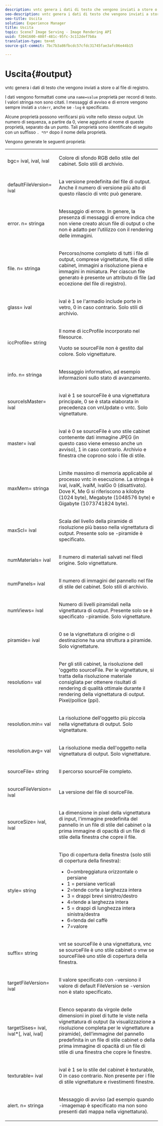 ```yaml
---
description: vntc genera i dati di testo che vengono inviati a store o al file di registro.
seo-description: vntc genera i dati di testo che vengono inviati a store o al file di registro.
seo-title: Uscita
solution: Experience Manager
title: Uscita
topic: Scene7 Image Serving - Image Rendering API
uuid: f2041600-408f-481c-95fc-3c112def7b8a
translation-type: tm+mt
source-git-commit: 7bc7b3a86fbcdc57cfdc31745fae3afc06e44b15

---
```



# Uscita{#output}

vntc genera i dati di testo che vengono inviati a store o al file di registro.

I dati vengono formattati come una `name=value` proprietà per record di testo. I valori stringa non sono citati. I messaggi di avviso e di errore vengono sempre inviati a `stderr`, anche se `-log` è specificato.

Alcune proprietà possono verificarsi più volte nello stesso output. Un numero di sequenza, a partire da 0, viene aggiunto al nome di queste proprietà, separato da un punto. Tali proprietà sono identificate di seguito con un suffisso `. *`n`*` dopo il nome della proprietà.

Vengono generate le seguenti proprietà:

<table id="simpletable_32AAA1A2DDB04BC6B86885E6223BF609"> 
 <tr class="strow"> 
  <td class="stentry"> <p><span class="codeph">bgc=<span class="varname"> ival</span>,<span class="varname"> ival</span>,<span class="varname"> ival</span></span> </p> </td> 
  <td class="stentry"> <p>Colore di sfondo RGB dello stile del cabinet. Solo stili di archivio. </p></td> 
 </tr> 
 <tr class="strow"> 
  <td class="stentry"> <p><span class="codeph">defaultFileVersion=<span class="varname"> ival</span></span> </p></td> 
  <td class="stentry"> <p>La versione predefinita del file di output. Anche il numero di versione più alto di questo rilascio di <span class="filepath"> vntc</span> può generare. </p></td> 
 </tr> 
 <tr class="strow"> 
  <td class="stentry"> <p><span class="codeph">error.<span class="varname"> n</span>=<span class="varname"> stringa</span></span> </p></td> 
  <td class="stentry"> <p>Messaggio di errore. In genere, la presenza di messaggi di errore indica che non viene creato alcun file di output o che non è adatto per l’utilizzo con il rendering delle immagini. </p></td> 
 </tr> 
 <tr class="strow"> 
  <td class="stentry"> <p><span class="codeph">file.<span class="varname"> n</span>=<span class="varname"> stringa</span></span> </p></td> 
  <td class="stentry"> <p>Percorso/nome completo di tutti i file di output, comprese vignettature, file di stile cabinet, immagini a risoluzione piena e immagini in miniatura. Per ciascun file generato è presente un attributo di file (ad eccezione del file di registro). </p></td> 
 </tr> 
 <tr class="strow"> 
  <td class="stentry"> <p><span class="codeph">glass=<span class="varname"> ival</span></span> </p></td> 
  <td class="stentry"> <p><span class="varname"> ival</span> è 1 se l'armadio include porte in vetro, 0 in caso contrario. Solo stili di archivio. </p></td> 
 </tr> 
 <tr class="strow"> 
  <td class="stentry"> <p><span class="codeph">iccProfile=<span class="varname"> string</span></span> </p></td> 
  <td class="stentry"> <p>Il nome di iccProfile incorporato nel <span class="varname"> file</span>source. </p> <p>Vuoto se <span class="varname"> sourceFile</span> non è gestito dal colore. Solo vignettature. </p></td> 
 </tr> 
 <tr class="strow"> 
  <td class="stentry"> <p><span class="codeph">info.<span class="varname"> n</span>=<span class="varname"> stringa</span></span> </p></td> 
  <td class="stentry"> <p>Messaggio informativo, ad esempio informazioni sullo stato di avanzamento. </p></td> 
 </tr> 
 <tr class="strow"> 
  <td class="stentry"> <p><span class="codeph">sourceIsMaster=<span class="varname"> ival</span></span> </p></td> 
  <td class="stentry"> <p><span class="varname"> ival</span> è 1 se <span class="varname"> sourceFile</span> è una vignettatura principale, 0 se è stata elaborata in precedenza con <span class="filepath"> vnUpdate</span> o <span class="filepath"> vntc</span>. Solo vignettature. </p></td> 
 </tr> 
 <tr class="strow"> 
  <td class="stentry"> <p><span class="codeph">master=<span class="varname"> ival</span></span> </p></td> 
  <td class="stentry"> <p><span class="varname"> ival</span> è 0 se <span class="varname"> sourceFile</span> è uno stile cabinet contenente dati immagine JPEG (in questo caso viene emesso anche un avviso), 1 in caso contrario. Archivio e finestra che coprono solo i file di stile. </p></td> 
 </tr> 
 <tr class="strow"> 
  <td class="stentry"> <p><span class="codeph">maxMem=<span class="varname"> stringa</span></span> </p></td> 
  <td class="stentry"> <p>Limite massimo di memoria applicabile al processo <span class="filepath"> vntc</span> in esecuzione. <span class="varname"> La stringa</span> è <span class="varname"> ival</span>, <span class="varname"> ivalK</span>, <span class="varname"> ivalM</span>, <span class="varname"> ivalG</span>o <span class="codeph"></span> 0 (disattivato). Dove <span class="varname"> K</span>, <span class="varname"> M</span>e <span class="varname"> G</span> si riferiscono a kilobyte (1024 byte), Megabyte (1048576 byte) e Gigabyte (1073741824 byte). </p></td> 
 </tr> 
 <tr class="strow"> 
  <td class="stentry"> <p><span class="codeph">maxScl=<span class="varname"> ival</span></span> </p></td> 
  <td class="stentry"> <p>Scala del livello della piramide di risoluzione più basso nella vignettatura di output. Presente solo se <span class="codeph"> -piramide</span> è specificato. </p></td> 
 </tr> 
 <tr class="strow"> 
  <td class="stentry"> <p><span class="codeph">numMaterials=<span class="varname"> ival</span></span> </p></td> 
  <td class="stentry"> <p>Il numero di materiali salvati nel <span class="varname"> file</span>di origine. Solo vignettature. </p></td> 
 </tr> 
 <tr class="strow"> 
  <td class="stentry"> <p><span class="codeph">numPanels=<span class="codeph"> ival</span></span> </p></td> 
  <td class="stentry"> <p>Il numero di immagini del pannello nel file di stile del cabinet. Solo stili di archivio. </p></td> 
 </tr> 
 <tr class="strow"> 
  <td class="stentry"> <p><span class="codeph">numViews=<span class="codeph"> ival</span></span> </p></td> 
  <td class="stentry"> <p>Numero di livelli piramidali nella vignettatura di output. Presente solo se è specificato -piramide. Solo vignettature. </p></td> 
 </tr> 
 <tr class="strow"> 
  <td class="stentry"> <p><span class="codeph">piramide=<span class="varname"> ival</span></span> </p></td> 
  <td class="stentry"> <p>0 se la vignettatura di origine o di destinazione ha una struttura a piramide. Solo vignettature. </p></td> 
 </tr> 
 <tr class="strow"> 
  <td class="stentry"> <p><span class="codeph">resolution=<span class="varname"> val</span></span> </p></td> 
  <td class="stentry"> <p>Per gli stili cabinet, la risoluzione dell<span class="varname"> 'oggetto sourceFile</span>. Per le vignettature, si tratta della risoluzione materiale consigliata per ottenere risultati di rendering di qualità ottimale durante il rendering della vignettatura di output. Pixel/pollice (ppi). </p></td> 
 </tr> 
 <tr class="strow"> 
  <td class="stentry"> <p><span class="codeph">resolution.min=<span class="varname"> val</span></span> </p></td> 
  <td class="stentry"> <p>La risoluzione dell'oggetto più piccola nella vignettatura di output. Solo vignettature. </p></td> 
 </tr> 
 <tr class="strow"> 
  <td class="stentry"> <p><span class="codeph">resolution.avg=<span class="varname"> val</span></span> </p></td> 
  <td class="stentry"> <p>La risoluzione media dell'oggetto nella vignettatura di output. Solo vignettature. </p></td> 
 </tr> 
 <tr class="strow"> 
  <td class="stentry"> <p><span class="codeph">sourceFile=<span class="varname"> string</span></span> </p></td> 
  <td class="stentry"> <p>Il percorso <span class="varname"> sourceFile</span> completo. </p></td> 
 </tr> 
 <tr class="strow"> 
  <td class="stentry"> <p><span class="codeph">sourceFileVersion=<span class="varname"> ival</span></span> </p></td> 
  <td class="stentry"> <p>La versione del file di <span class="varname"> sourceFile</span>. </p></td> 
 </tr> 
 <tr class="strow"> 
  <td class="stentry"> <p><span class="codeph">sourceSize=<span class="varname"> ival</span>,<span class="varname"> ival</span></span> </p></td> 
  <td class="stentry"> <p>La dimensione in pixel della vignettatura di input, l'immagine predefinita del pannello in un file di stile del cabinet o la prima immagine di opacità di un file di stile della finestra che copre il file. </p></td> 
 </tr> 
 <tr class="strow"> 
  <td class="stentry"> <p><span class="codeph">style=<span class="varname"> string</span></span> </p></td> 
  <td class="stentry"> <p>Tipo di copertura della finestra (solo stili di copertura della finestra): </p> <p> 
    <ul id="ul_51AECE556B8B40109FFAD2B315D0695C"> 
     <li id="li_3D3B9211C7AF4810883AE815BEBD4228">0=ombreggiatura orizzontale o persiane </li> 
     <li id="li_DE88052467D64ECDAEB29264FC3904E4">1 = persiane verticali </li> 
     <li id="li_6F976CABF7244B20A471391A685ED05F"> 2=tende corte a larghezza intera </li> 
     <li id="li_E8D2B0B9189F4BDBB70E145E9196C1CD">3 = drappi brevi sinistro/destro </li> 
     <li id="li_026F043A50D34C8AB850D9832F375DB7"> 4=tende a larghezza intera </li> 
     <li id="li_283A2E5BFF75461B8F697FFF0796361F"> 5 = drappi di lunghezza intera sinistra/destra </li> 
     <li id="li_E175BA9EAE1F46B89109F4892FF54656"> 6=tenda del caffè </li> 
     <li id="li_79D2F7F68C4746F3B6742EFECD01BDD9"> 7=valore </li> 
    </ul> </p> </td> 
 </tr> 
 <tr class="strow"> 
  <td class="stentry"> <p><span class="codeph">suffix=<span class="varname"> string</span></span> </p></td> 
  <td class="stentry"> <p><span class="codeph"> vnt</span> se <span class="varname"> sourceFile</span> è una vignettatura, <span class="codeph"> vnc</span> se <span class="varname"> sourceFile</span> è uno stile cabinet o <span class="codeph"> vnw</span> se <span class="varname"></span> sourceFileè uno stile di copertura della finestra. </p></td> 
 </tr> 
 <tr class="strow"> 
  <td class="stentry"> <p><span class="codeph">targetFileVersion=<span class="varname"> ival</span></span> </p></td> 
  <td class="stentry"> <p>Il valore specificato con <span class="codeph"> -version</span>o il valore di default<span class="codeph"> FileVersion</span> se<span class="codeph"> -version</span> non è stato specificato. </p></td> 
 </tr> 
 <tr class="strow"> 
  <td class="stentry"> <p><span class="codeph">targetSises=<span class="varname"> ival</span>,<span class="varname"> ival</span>*[,<span class="varname"> ival</span>,<span class="varname"> ival</span>]</span> </p></td> 
  <td class="stentry"> <p>Elenco separato da virgole delle dimensioni in pixel di tutte le viste nella vignettatura di output (la visualizzazione a risoluzione completa per le vignettature a piramide), dell’immagine del pannello predefinita in un file di stile cabinet o della prima immagine di opacità di un file di stile di una finestra che copre le finestre. </p> </td> 
 </tr> 
 <tr class="strow"> 
  <td class="stentry"> <p><span class="codeph">texturable=<span class="varname"> ival</span></span> </p></td> 
  <td class="stentry"> <p><span class="varname"> ival</span> è 1 se lo stile del cabinet è texturable, 0 in caso contrario. Non presente per i file di stile vignettature e rivestimenti finestre. </p></td> 
 </tr> 
 <tr class="strow"> 
  <td class="stentry"> <p><span class="codeph">alert.<span class="varname"> n</span>=<span class="varname"> stringa</span></span> </p></td> 
  <td class="stentry"> <p>Messaggio di avviso (ad esempio quando <span class="codeph"> -imagemap</span> è specificato ma non sono presenti dati mappa nella vignettatura). </p></td> 
 </tr> 
</table>

